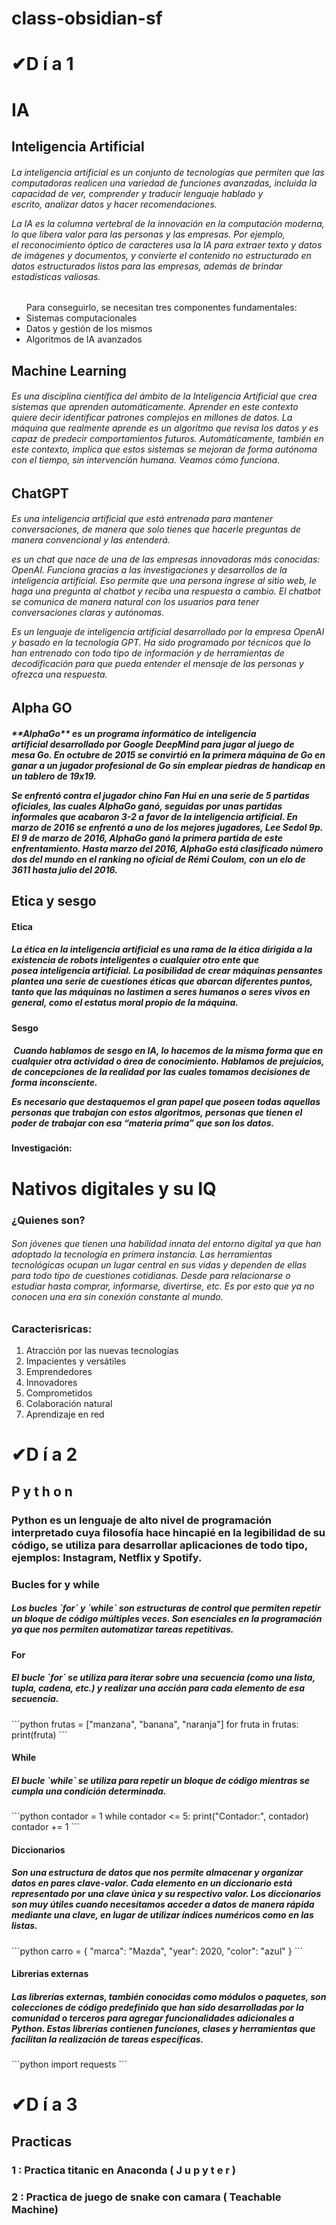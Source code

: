 # class-obsidian-sf

<h1>✔D í a  1</h1>
<h1>IA</h1>
<h2>Inteligencia Artificial</h2>
<h6>La inteligencia artificial es un conjunto de tecnologías que permiten que las computadoras realicen una variedad de funciones avanzadas, incluida la capacidad de ver, comprender y traducir lenguaje hablado y escrito, analizar datos y hacer recomendaciones. 

La IA es la columna vertebral de la innovación en la computación moderna, lo que libera valor para las personas y las empresas. Por ejemplo, el reconocimiento óptico de caracteres usa la IA para extraer texto y datos de imágenes y documentos, y convierte el contenido no estructurado en datos estructurados listos para las empresas, además de brindar estadísticas valiosas.</h6>

<ul>
Para conseguirlo, se necesitan tres componentes fundamentales:

<li>Sistemas computacionales</li>
<li>Datos y gestión de los mismos</li>
<li>Algoritmos de IA avanzados</li>
</ul>
<h2>Machine Learning</h2>
<h6>Es una disciplina científica del ámbito de la Inteligencia Artificial que crea sistemas que aprenden automáticamente. Aprender en este contexto quiere decir identificar patrones complejos en millones de datos. La máquina que realmente aprende es un algoritmo que revisa los datos y es capaz de predecir comportamientos futuros. Automáticamente, también en este contexto, implica que estos sistemas se mejoran de forma autónoma con el tiempo, sin intervención humana. Veamos cómo funciona.</h6>

<h2>ChatGPT</h2>
<h6>Es una inteligencia artificial que está entrenada para mantener conversaciones, de manera que solo tienes que hacerle preguntas de manera convencional y las entenderá. 

es un chat que nace de una de las empresas innovadoras más conocidas: OpenAI. Funciona gracias a las investigaciones y desarrollos de la inteligencia artificial. Eso permite que una persona ingrese al sitio web, le haga una pregunta al chatbot y reciba una respuesta a cambio. El chatbot se comunica de manera natural con los usuarios para tener conversaciones claras y autónomas.

Es un lenguaje de inteligencia artificial desarrollado por la empresa OpenAI y basado en la tecnología GPT. Ha sido programado por técnicos que lo han entrenado con todo tipo de información y de herramientas de decodificación para que pueda entender el mensaje de las personas y ofrezca una respuesta.</h6>

<h2>Alpha GO</h2>
<h5> **AlphaGo** es un programa informático de inteligencia artificial desarrollado por Google DeepMind para jugar al juego de mesa Go. En octubre de 2015 se convirtió en la primera máquina de Go en ganar a un jugador profesional de Go sin emplear piedras de handicap en un tablero de 19x19.

Se enfrentó contra el jugador chino Fan Hui en una serie de 5 partidas oficiales, las cuales AlphaGo ganó, seguidas por unas partidas informales que acabaron 3-2 a favor de la inteligencia artificial. En marzo de 2016 se enfrentó a uno de los mejores jugadores, Lee Sedol 9p. El 9 de marzo de 2016, AlphaGo ganó la primera partida de este enfrentamiento.​ Hasta marzo del 2016, AlphaGo está clasificado número dos del mundo en el ranking no oficial de Rémi Coulom, con un elo de 3611 hasta julio del 2016.</h5>


<h2>Etica y sesgo</h2>
	<h4> Etica</h4>
	<h5>La ética en la inteligencia artificial es una rama de la ética dirigida a la existencia de robots inteligentes o cualquier otro ente que posea inteligencia artificial. La posibilidad de crear máquinas pensantes plantea una serie de cuestiones éticas que abarcan diferentes puntos, tanto que las máquinas no lastimen a seres humanos o seres vivos en general, como el estatus moral propio de la máquina.</h5>
<h4>Sesgo</h4>
<h5> Cuando hablamos de sesgo en IA, lo hacemos de la misma forma que en cualquier otra actividad o área de conocimiento. Hablamos de prejuicios, de concepciones de la realidad por las cuales tomamos decisiones de forma inconsciente.

Es necesario que destaquemos el gran papel que poseen todas aquellas personas que trabajan con estos algoritmos, personas que tienen el poder de trabajar con esa “materia prima” que son los datos. </h5>
<h4>Investigación:</h4>
<h1>Nativos digitales y su IQ</h1>
<h3>¿Quienes son?</h3>
<h6>Son jóvenes que tienen una habilidad innata del entorno digital ya que han adoptado la tecnología en primera instancia. Las herramientas tecnológicas ocupan un lugar central en sus vidas y dependen de ellas para todo tipo de cuestiones cotidianas. Desde para relacionarse o estudiar hasta comprar, informarse, divertirse, etc. Es por esto que ya no conocen una era sin conexión constante al mundo.</h6>
<h3>Caracterisricas:</h3>
<ol>
   <li>Atracción por las nuevas tecnologías</li>
   <li>Impacientes y versátiles</li>
   <li>Emprendedores</li>
   <li>Innovadores</li>
   <li>Comprometidos</li>
   <li>Colaboración natural</li>
   <li>Aprendizaje en red</li>
</ol>

<h1>✔D í a  2</h1>
<h2>P y t h o n</h2>
 <h3>  Python es un lenguaje de alto nivel de programación interpretado cuya filosofía hace hincapié en la legibilidad de su código, se utiliza para desarrollar aplicaciones de todo tipo, ejemplos: Instagram, Netflix y Spotify.</h3>

<h3>Bucles for y while</h3>
<h5>Los bucles `for` y `while` son estructuras de control que permiten repetir un bloque de código múltiples veces. Son esenciales en la programación ya que nos permiten automatizar tareas repetitivas.</h5>
<h4>For</h4>
<h5>El bucle `for` se utiliza para iterar sobre una secuencia (como una lista, tupla, cadena, etc.) y realizar una acción para cada elemento de esa secuencia.</h5>
```python
frutas = ["manzana", "banana", "naranja"]
for fruta in frutas:
    print(fruta)
```
<h4>While</h4>
<h5>El bucle `while` se utiliza para repetir un bloque de código mientras se cumpla una condición determinada.</h5>
```python
contador = 1
while contador <= 5:
    print("Contador:", contador)
    contador += 1
```

<h4>Diccionarios</h4>
<h5>Son una estructura de datos que nos permite almacenar y organizar datos en pares clave-valor. Cada elemento en un diccionario está representado por una clave única y su respectivo valor. Los diccionarios son muy útiles cuando necesitamos acceder a datos de manera rápida mediante una clave, en lugar de utilizar índices numéricos como en las listas.</h5>
```python
carro = { 
	"marca": "Mazda", 
	"year": 2020, 
	"color": "azul" }
```

<h4>Librerias externas</h4>

<h5>Las librerías externas, también conocidas como módulos o paquetes, son colecciones de código predefinido que han sido desarrolladas por la comunidad o terceros para agregar funcionalidades adicionales a Python. Estas librerías contienen funciones, clases y herramientas que facilitan la realización de tareas específicas.</h5>
```python
import requests
```


<h1>✔D í a  3</h1>

<h2>Practicas</h2>
<h3> 1 : Practica titanic en  Anaconda (  J u p y t e r )</h3>
<h3> 2 : Practica de juego de snake con camara ( Teachable Machine)</h3>
